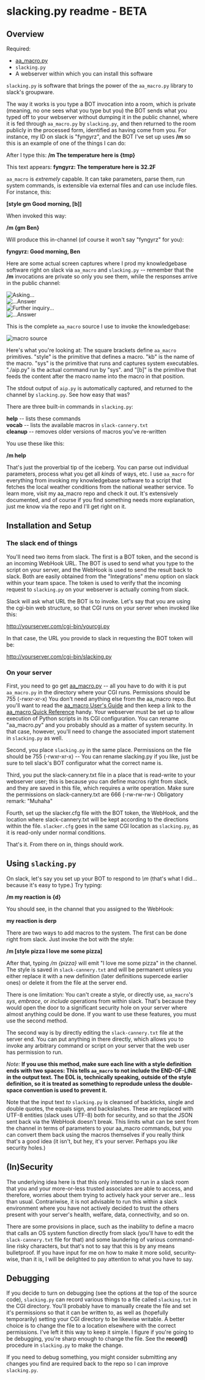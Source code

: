 # slacking.py readme - BETA

## Overview

Required:

* [aa\_macro.py](https://github.com/fyngyrz/aa_macro)
* `slacking.py`
* A webserver within which you can install this software

`slacking.py` is software that brings the power of the `aa_macro.py`
library to slack's groupware.

The way it works is you type a BOT invocation into a room, which is
private \(meaning, no one sees what you type but you\) the BOT sends what
you typed off to your webserver without dumping it in the public
channel, where it is fed through `aa_macro.py` by `slacking.py`, and then
returned to the room publicly in the processed form, identified as
having come from you. For instance, my ID on slack is "fyngyrz", and the
BOT I've set up uses **/m** so this is an example of one of the things I can do:

After I type this: **/m The temperature here is {tmp}**

This text appears: **fyngyrz: The temperature here is 32.2F**

`aa_macro` is _extremely_ capable. It can take parameters, parse them,
run system commands, is extensible via external files and can use
include files. For instance, this:

**[style gm Good morning, [b]]**

When invoked this way:

**/m {gm Ben}**

Will produce this in-channel \(of course it won't say "fyngyrz" for you\):

**fyngyrz: Good morning, Ben**

Here are some actual screen captures where I prod my knowledgebase
software right on slack via `aa_macro` and `slacking.py` -- remember
that the **/m** invocations are private so only you see them, while the
responses arrive in the public channel:

![Asking...](http://fyngyrz.com/images/d1.png)  
![...Answer](http://fyngyrz.com/images/d2.png)  
![Further inquiry...](http://fyngyrz.com/images/d3.png)  
![...Answer](http://fyngyrz.com/images/d4.png)  

This is the complete `aa_macro` source I use to invoke the knowledgebase:

![macro source](http://fyngyrz.com/images/d5.png)  

Here's what you're looking at: The square brackets define `aa_macro`
primitives. "style" is the primitive that defines a macro. "kb" is the
name of the macro. "sys" is the primitive that runs and captures system
executables. "./aip.py" is the actual command run by "sys". and "[b]" is
the primitive that feeds the content after the macro name into the macro
in that position.

The stdout output of `aip.py` is automatically captured, and returned to
the channel by `slacking.py`. See how easy that was?

There are three built-in commands in `slacking.py`:

**help** -- lists these commands  
**vocab** -- lists the available macros in `slack-cannery.txt`  
**cleanup** -- removes older versions of macros you've re-written  

You use these like this:

**/m help**

That's just the proverbial tip of the iceberg. You can parse out
individual parameters, process what you get all *kinds* of ways, etc. I
use `aa_macro` for everything from invoking my knowledgebase software to
a script that fetches the local weather conditions from the national
weather service. To learn more, visit my aa_macro repo and check it out.
It's extensively documented, and of course if you find something needs
more explanation, just me know via the repo and I'll get right on it.

## Installation and Setup

### The slack end of things

You'll need two items from slack. The first is a BOT token, and the
second is an incoming WebHook URL. The BOT is used to send what you type
to the script on your server, and the WebHook is used to send the result
back to slack. Both are easily obtained from the "Integrations" menu
option on slack within your team space. The token is used to verify that
the incoming request to `slacking.py` on your webserver is actually
coming from slack.

Slack will ask what URL the BOT is to invoke. Let's say that you are
using the cgi-bin web structure, so that CGI runs on your server when
invoked like this:

http://yourserver.com/cgi-bin/yourcgi.py

In that case, the URL you provide to slack in requesting the BOT token
will be:

http://yourserver.com/cgi-bin/slacking.py

### On your server

First, you need to go get [aa_macro.py](https://github.com/fyngyrz/aa_macro) -- all
you have to do with it is put `aa_macro.py` in the directory where your
CGI runs. Permissions should be 755 \(-rwxr-xr-x\)
You don't need anything else from the aa\_macro repo. But you'll want to read the
[aa_macro User's Guide](https://github.com/fyngyrz/aa_macro/blob/master/users-guide.md)
and then keep a link to the
[aa_macro Quick Reference](https://github.com/fyngyrz/aa_macro/blob/master/quickref.md)
handy. Your webserver must be set up to allow execution of Python scripts in its CGI
configuration. You can rename "aa\_macro.py" and you probably should as a matter of
system security. In that case, however, you'll need to change the associated import
statement in `slacking.py` as well.

Second, you place `slacking.py` in the same place. Permissions on the 
file should be 755 \(-rwxr-xr-x\) -- You can rename slacking.py if you
like, just be sure to tell slack's BOT configurator what the correct
name is.

Third, you put the slack-cannery.txt file in a place that is read-write
to your webserver user; this is because you can define macros right from
slack, and they are saved in this file, which requires a write
operation. Make sure the permissions on slack-cannery.txt are 666
\(-rw-rw-rw-\) Obligatory remark: "Muhaha"

Fourth, set up the slacker.cfg file with the BOT token, the WebHook, and
the location where slack-cannery.txt will be kept according to the
directions within the file. `slacker.cfg` goes in the same CGI location
as `slacking.py`, as it is read-only under normal conditions.

That's it. From there on in, things should work.

## Using `slacking.py`

On slack, let's say you set up your BOT to respond to *\m*
\(that's what I did... because it's easy to type.\) Try
typing:

**/m my reaction is {d}**

You should see, in the channel that you assigned to the
WebHook:

**my reaction is derp**

There are two ways to add macros to the system. The first can
be done right from slack. Just invoke the bot with the style:

**/m [style pizza I love me some pizza]**

After that, typing */m {pizza}* will emit "I love me some pizza"
in the channel. The style is saved in `slack-cannery.txt` and will
be permanent unless you either replace it with a new definition
\(later definitions supercede earlier ones\) or delete it from the
file at the server end.

There is one limitation: You can't create a style, or directly use,
`aa_macro`'s *sys*, *embrace*, or *include* operations from within
slack. That's because they would open the door to a significant
security hole on your server where almost anything could be done.
If you want to use these features, you must use the second method.

The second way is by directly editing the `slack-cannery.txt` file at
the server end. You can put anything in there directly, which allows you
to invoke any arbitrary command or script on your server that the web
user has permission to run.

_Note:_ **If you use this method, make sure each line with a style
definition ends with two spaces: This tells `aa_macro` to not include
the END-OF-LINE in the output text. The EOL is, technically speaking,
outside of the style definition, so it is treated as something to
reprodude unless the double-space convention is used to prevent it.**

Note that the input text _to_ `slacking.py` is cleansed of backticks,
single and double quotes, the equals sign, and backslashes. These are
replaced with UTF-8 entities \(slack uses UTF-8\) both for security, and
so that the JSON sent back via the WebHook doesn't break. This limits
what can be sent from the channel in terms of parameters to your
aa_macro commands, but you can convert them back using the macros
themselves if you really think that's a good idea \(it isn't, but hey,
it's your server. Perhaps you _like_ security holes.\)

## \(In\)Security

The underlying idea here is that this only intended to run in a slack
room that you and your more-or-less trusted associates are able to
access, and therefore, worries about them trying to actively hack your
server are... less than usual. Contrariwise, it is not advisable to run
this within a slack environment where you have not actively decided to
trust the others present with your server's health, welfare, data,
connectivity, and so on.

There are some provisions in place, such as the inability to define a
macro that calls an OS system function directly from slack \(you'll have
to edit the `slack-cannery.txt` file for that\) and some laundering of
various command-line risky characters, but that's not to say that this
is by any means bulletproof. If you have input for me on how to make it
more solid, security-wise, than it is, I will be delighted to pay
attention to what you have to say.

## Debugging

If you decide to turn on debugging \(see the options at the top of the
source code\), `slacking.py` can record various things to a file called
`slacking.txt` in the CGI directory. You'll probably have to manually
create the file and set it's permissions so that it can be written to,
as well as \(hopefully temporarily\) setting your CGI directory to be
likewise writable. A better choice is to change the file to a location
elsewhere with the correct permissions. I've left it this way to  keep
it simple. I figure if you're going to be debugging, you're sharp enough
to change the file. See the **record\(\)** procedure in `slacking.py` to
make the change.

If you need to debug something, you might consider submitting any
changes you find are required back to the repo so I can improve
`slacking.py`.
